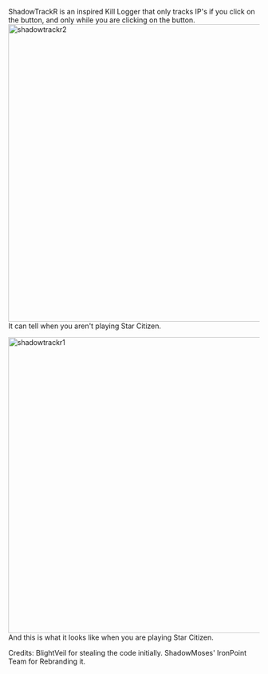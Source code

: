 ShadowTrackR is an inspired Kill Logger that only tracks IP's if you click on the button, and only while you are clicking on the button.
<img width="596" alt="shadowtrackr2" src="https://github.com/user-attachments/assets/eb3337b5-52ff-4240-a0a5-a6af2ae82fb1" />
It can tell when you aren't playing Star Citizen.

<img width="593" alt="shadowtrackr1" src="https://github.com/user-attachments/assets/932a51ec-b4fc-4678-9f58-74a840b0cbcd" />
And this is what it looks like when you are playing Star Citizen.

Credits:
BlightVeil for stealing the code initially.
ShadowMoses' IronPoint Team for Rebranding it.
